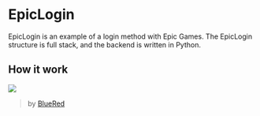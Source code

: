 # EpicLogin
EpicLogin is an example of a login method with Epic Games.
The EpicLogin structure is full stack, and the backend is written in Python.

## How it work
![](https://cdn.discordapp.com/attachments/976509056774705252/1033724206170513479/Untitled_Diagram_MConverter.eu.png)

> by [BlueRed](https://github.com/CSM-BlueRed)